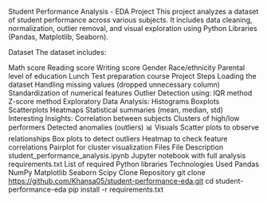 Student Performance Analysis - EDA Project
This project analyzes a dataset of student performance across various subjects. It includes data cleaning, normalization, outlier removal, and visual exploration using Python Libraries (Pandas, Matplotlib, Seaborn).

Dataset
The dataset includes:

Math score
Reading score
Writing score
Gender
Race/ethnicity
Parental level of education
Lunch
Test preparation course
Project Steps
Loading the dataset
Handling missing values (dropped unnecessary column)
Standardization of numerical features
Outlier Detection using:
IQR method
Z-score method
Exploratory Data Analysis:
Histograms
Boxplots
Scatterplots
Heatmaps
Statistical summaries (mean, median, std)
Interesting Insights:
Correlation between subjects
Clusters of high/low performers
Detected anomalies (outliers)
📊 Visuals
Scatter plots to observe relationships
Box plots to detect outliers
Heatmap to check feature correlations
Pairplot for cluster visualization
Files
File	Description
student_performance_analysis.ipynb	Jupyter notebook with full analysis
requirements.txt	List of required Python libraries
Technologies Used
Pandas
NumPy
Matplotlib
Seaborn
Scipy
Clone Repository
git clone https://github.com/Khansa05/student-performance-eda.git
cd student-performance-eda
pip install -r requirements.txt
